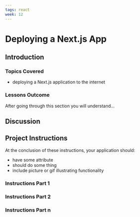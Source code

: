 ```yaml
---
tags: react 
week: 12
---
```


# Deploying a Next.js App

## Introduction

### Topics Covered

- deploying a Next.js application to the internet

### Lessons Outcome

After going through this section you will understand...

## Discussion

## Project Instructions

At the conclusion of these instructions, your application should:

- have some attribute
- should do some thing
- include picture or gif illustrating functionality

### Instructions Part 1

### Instructions Part 2

### Instructions Part n
